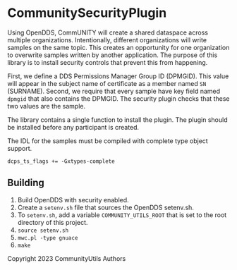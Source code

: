 # CommunitySecurityPlugin

Using OpenDDS, CommUNITY will create a shared dataspace across multiple organizations.
Intentionally, different organizations will write samples on the same topic.
This creates an opportunity for one organization to overwrite samples written by another application.
The purpose of this library is to install security controls that prevent this from happening.

First, we define a DDS Permissions Manager Group ID (DPMGID).
This value will appear in the subject name of certificate as a member named `SN` (SURNAME).
Second, we require that every sample have key field named `dpmgid` that also contains the DPMGID.
The security plugin checks that these two values are the sample.

The library contains a single function to install the plugin.
The plugin should be installed before any participant is created.

The IDL for the samples must be compiled with complete type object support.

    dcps_ts_flags += -Gxtypes-complete

## Building

1. Build OpenDDS with security enabled.
2. Create a `setenv.sh` file that sources the OpenDDS setenv.sh.
3. To `setenv.sh`, add a variable `COMMUNITY_UTILS_ROOT` that is set to the root directory of this project.
4. `source setenv.sh`
5. `mwc.pl -type gnuace`
6. `make`

Copyright 2023 CommunityUtils Authors
